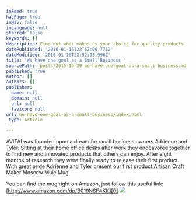 ```yaml
---
inFeed: true
hasPage: true
inNav: false
inLanguage: null
starred: false
keywords: []
description: Find out what makes us your choice for quality products
datePublished: '2016-01-16T22:52:06.771Z'
dateModified: '2016-01-16T22:52:05.996Z'
title: 'We have one goal as a Small Business '
sourcePath: _posts/2015-10-29-we-have-one-goal-as-a-small-business.md
published: true
author: []
authors: []
publisher:
  name: null
  domain: null
  url: null
  favicon: null
url: we-have-one-goal-as-a-small-business/index.html
_type: Article

---
```

AVITAI was founded upon a dream for small business owners Adrienne and Tyler. Sitting at their home office desks after work they endeavored together to find new and innovated products that others can enjoy. After eight months of research they were finally ready to release their first product. With great pride Adrienne and Tyler present our first product:Artisan Craft Maker Moscow Mule Mug.

You can find the mug right on Amazon, just follow this useful link:[http://www.amazon.com/dp/B019NSF4KK][0]
![](https://the-grid-user-content.s3-us-west-2.amazonaws.com/a74336c8-50a0-4919-8f80-5f691ac85ca6.jpg)

[0]: http://www.amazon.com/dp/B019NSF4KK